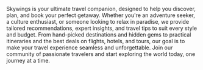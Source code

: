 Skywings is your ultimate travel companion, designed to help you discover, plan, and book your perfect getaway. Whether you're an adventure seeker, a culture enthusiast, or someone looking to relax in paradise, we provide tailored recommendations, expert insights, and travel tips to suit every style and budget.
From hand-picked destinations and hidden gems to practical itineraries and the best deals on flights, hotels, and tours, our goal is to make your travel experience seamless and unforgettable. Join our community of passionate travelers and start exploring the world today, one journey at a time.
